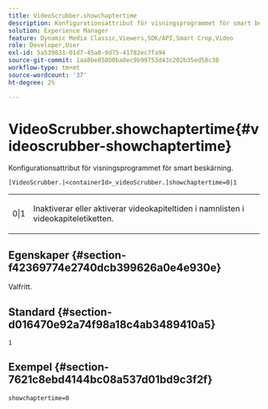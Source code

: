 ```yaml
---
title: VideoScrubber.showchaptertime
description: Konfigurationsattribut för visningsprogrammet för smart beskärning.
solution: Experience Manager
feature: Dynamic Media Classic,Viewers,SDK/API,Smart Crop,Video
role: Developer,User
exl-id: 5a539831-01d7-45a8-9d75-41782ec7fa94
source-git-commit: 1aa8be858b0ba8ec9b99753d43c202b35ed58c30
workflow-type: tm+mt
source-wordcount: '37'
ht-degree: 2%

---
```


# VideoScrubber.showchaptertime{#videoscrubber-showchaptertime}

Konfigurationsattribut för visningsprogrammet för smart beskärning.

`[VideoScrubber.|<containerId>_videoScrubber.]showchaptertime=0|1`

<table id="table_C616483932C2482CA9794DDD7313FD7C"> 
 <tbody> 
  <tr> 
   <td colname="col1"> <p> <span class="codeph"> 0|1</span> </p> </td> 
   <td colname="col2"> <p> Inaktiverar eller aktiverar videokapiteltiden i namnlisten i videokapiteletiketten. </p> </td> 
  </tr> 
 </tbody> 
</table>

## Egenskaper {#section-f42369774e2740dcb399626a0e4e930e}

Valfritt.

## Standard {#section-d016470e92a74f98a18c4ab3489410a5}

`1`

## Exempel {#section-7621c8ebd4144bc08a537d01bd9c3f2f}

```
showchaptertime=0
```
